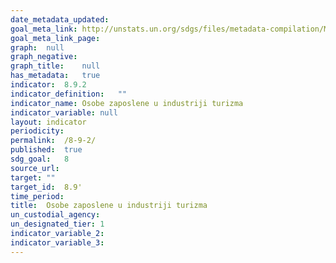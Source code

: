 ```yaml
---	
date_metadata_updated:	
goal_meta_link:	http://unstats.un.org/sdgs/files/metadata-compilation/Metadata-Goal-8.pdf'
goal_meta_link_page:	
graph:	null
graph_negative:	
graph_title:	null
has_metadata:	true
indicator:	8.9.2
indicator_definition:	""
indicator_name:	Osobe zaposlene u industriji turizma
indicator_variable:	null
layout:	indicator
periodicity:	
permalink:	/8-9-2/
published:	true
sdg_goal:	8
source_url:	
target:	""
target_id:	8.9'
time_period:	
title:	Osobe zaposlene u industriji turizma
un_custodial_agency:	
un_designated_tier:	1
indicator_variable_2:	
indicator_variable_3:	
---	
```

